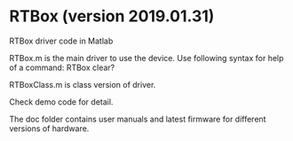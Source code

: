 # RTBox (version 2019.01.31)
RTBox driver code in Matlab

RTBox.m is the main driver to use the device. Use following syntax for help of a command:
RTBox clear?

RTBoxClass.m is class version of driver.

Check demo code for detail.

The doc folder contains user manuals and latest firmware for different versions of hardware.
